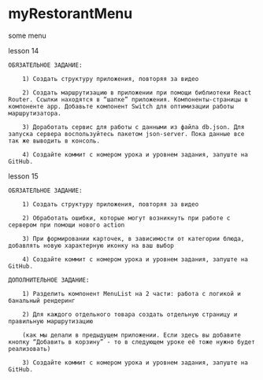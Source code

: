 # myRestorantMenu
some menu


lesson 14

    ОБЯЗАТЕЛЬНОЕ ЗАДАНИЕ: 

        1) Создать структуру приложения, повторяя за видео

        2) Создать маршрутизацию в приложении при помощи библиотеки React Router. Ссылки находятся в “шапке” приложения. Компоненты-страницы в компоненте app. Добавьте компонент Switch для оптимизации работы маршрутизатора.

        3) Доработать сервис для работы с данными из файла db.json. Для запуска сервера воспользуйтесь пакетом json-server. Пока данные все так же выводить в консоль.

        4) Создайте коммит с номером урока и уровнем задания, запуште на GitHub.


lesson 15

    ОБЯЗАТЕЛЬНОЕ ЗАДАНИЕ: 

        1) Создать структуру приложения, повторяя за видео

        2) Обработать ошибки, которые могут возникнуть при работе с сервером при помощи нового action

        3) При формировании карточек, в зависимости от категории блюда, добавлять новую характерную иконку на ваш выбор

        4) Создайте коммит с номером урока и уровнем задания, запуште на GitHub.

    ДОПОЛНИТЕЛЬНОЕ ЗАДАНИЕ:  

        1) Разделить компонент MenuList на 2 части: работа с логикой и банальный рендеринг

        2) Для каждого отдельного товара создать отдельную страницу и правильную маршрутизацию 

        (как мы делали в предыдущем приложении. Если здесь вы добавите кнопку “Добавить в корзину” - то в следующем уроке её тоже нужно будет реализовать)

        3) Создайте коммит с номером урока и уровнем задания, запуште на GitHub.